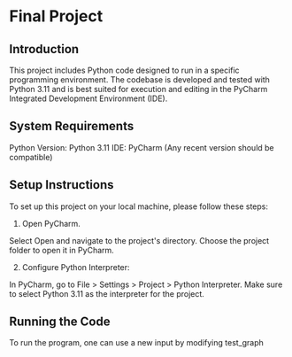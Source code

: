 # Final Project

## Introduction

This project includes Python code designed to run in a specific programming environment. The codebase is developed and tested with Python 3.11 and is best suited for execution and editing in the PyCharm Integrated Development Environment (IDE).

## System Requirements

Python Version: Python 3.11
IDE: PyCharm (Any recent version should be compatible)

## Setup Instructions

To set up this project on your local machine, please follow these steps:

1. Open PyCharm.

Select Open and navigate to the project's directory.
Choose the project folder to open it in PyCharm.

2. Configure Python Interpreter:

In PyCharm, go to File > Settings > Project > Python Interpreter.
Make sure to select Python 3.11 as the interpreter for the project.

## Running the Code
To run the program, one can use a new input by modifying test_graph